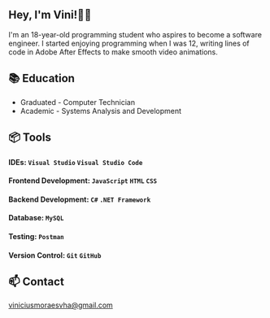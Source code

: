 ## Hey, I'm Vini!👋🏻
I'm an 18-year-old programming student who aspires to become a software engineer. I started enjoying programming when I was 12, writing lines of code in Adobe After Effects to make smooth video animations.

## 📚 Education
- Graduated - Computer Technician
- Academic - Systems Analysis and Development

## 📦 Tools

#### IDEs: ```Visual Studio``` ```Visual Studio Code```
#### Frontend Development: ```JavaScript``` ```HTML``` ```CSS```
#### Backend Development: ```C#``` ```.NET Framework```
#### Database: ```MySQL```
#### Testing: ```Postman```
#### Version Control: ```Git``` ```GitHub```

## 📫 Contact
viniciusmoraesvha@gmail.com
